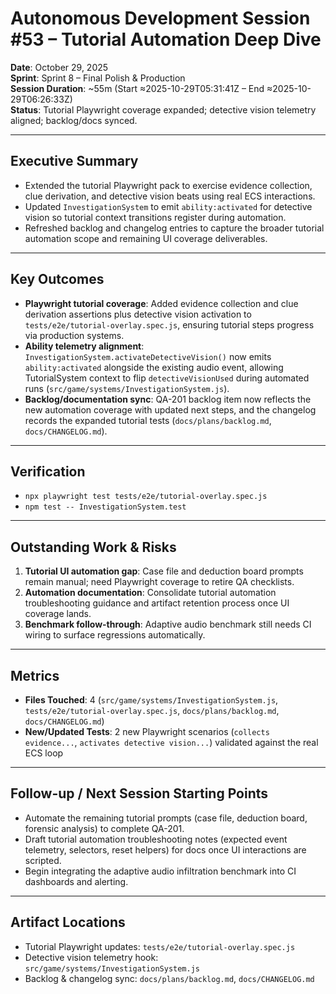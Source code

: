 # Autonomous Development Session #53 – Tutorial Automation Deep Dive

**Date**: October 29, 2025  
**Sprint**: Sprint 8 – Final Polish & Production  
**Session Duration**: ~55m (Start ≈2025-10-29T05:31:41Z – End ≈2025-10-29T06:26:33Z)  
**Status**: Tutorial Playwright coverage expanded; detective vision telemetry aligned; backlog/docs synced.

---

## Executive Summary
- Extended the tutorial Playwright pack to exercise evidence collection, clue derivation, and detective vision beats using real ECS interactions.
- Updated `InvestigationSystem` to emit `ability:activated` for detective vision so tutorial context transitions register during automation.
- Refreshed backlog and changelog entries to capture the broader tutorial automation scope and remaining UI coverage deliverables.

---

## Key Outcomes
- **Playwright tutorial coverage**: Added evidence collection and clue derivation assertions plus detective vision activation to `tests/e2e/tutorial-overlay.spec.js`, ensuring tutorial steps progress via production systems.
- **Ability telemetry alignment**: `InvestigationSystem.activateDetectiveVision()` now emits `ability:activated` alongside the existing audio event, allowing TutorialSystem context to flip `detectiveVisionUsed` during automated runs (`src/game/systems/InvestigationSystem.js`).
- **Backlog/documentation sync**: QA-201 backlog item now reflects the new automation coverage with updated next steps, and the changelog records the expanded tutorial tests (`docs/plans/backlog.md`, `docs/CHANGELOG.md`).

---

## Verification
- `npx playwright test tests/e2e/tutorial-overlay.spec.js`
- `npm test -- InvestigationSystem.test`

---

## Outstanding Work & Risks
1. **Tutorial UI automation gap**: Case file and deduction board prompts remain manual; need Playwright coverage to retire QA checklists.
2. **Automation documentation**: Consolidate tutorial automation troubleshooting guidance and artifact retention process once UI coverage lands.
3. **Benchmark follow-through**: Adaptive audio benchmark still needs CI wiring to surface regressions automatically.

---

## Metrics
- **Files Touched**: 4 (`src/game/systems/InvestigationSystem.js`, `tests/e2e/tutorial-overlay.spec.js`, `docs/plans/backlog.md`, `docs/CHANGELOG.md`)
- **New/Updated Tests**: 2 new Playwright scenarios (`collects evidence...`, `activates detective vision...`) validated against the real ECS loop

---

## Follow-up / Next Session Starting Points
- Automate the remaining tutorial prompts (case file, deduction board, forensic analysis) to complete QA-201.
- Draft tutorial automation troubleshooting notes (expected event telemetry, selectors, reset helpers) for docs once UI interactions are scripted.
- Begin integrating the adaptive audio infiltration benchmark into CI dashboards and alerting.

---

## Artifact Locations
- Tutorial Playwright updates: `tests/e2e/tutorial-overlay.spec.js`
- Detective vision telemetry hook: `src/game/systems/InvestigationSystem.js`
- Backlog & changelog sync: `docs/plans/backlog.md`, `docs/CHANGELOG.md`
